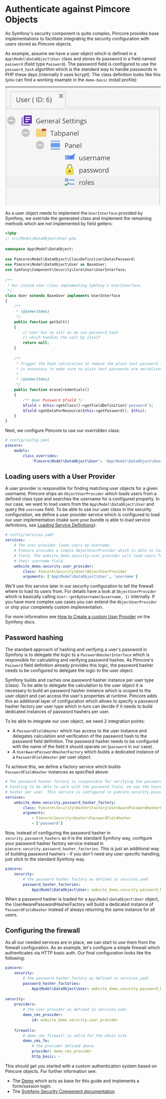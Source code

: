 # Authenticate against Pimcore Objects

As Symfony's security component is quite complex, Pimcore provides base implementations to facilitate integrating the security
configuration with users stored as Pimcore objects.

As example, assume we have a user object which is defined in a `App\Model\DataObject\User` class and stores its password
in a field named `password` (field type `Password`). The password field is configured to use the `password_hash` algorithm
which is the standard way to handle passwords in PHP these days (internally it uses bcrypt). The class definition looks
like this (you can find a working example in the `demo-basic` install profile):

![App\Model\DataObject\User](../../img/security_authentication_class_definition.png)

As a user object needs to implement the `UserInterface` provided by Symfony, we override the generated class and implement
the remaining methods which are not implemented by field getters:

```php
<?php
// src/Model/DataObject/User.php

namespace App\Model\DataObject;

use Pimcore\Model\DataObject\ClassDefinition\Data\Password;
use Pimcore\Model\DataObject\User as BaseUser;
use Symfony\Component\Security\Core\User\UserInterface;

/**
 * Our custom user class implementing Symfony's UserInterface.
 */
class User extends BaseUser implements UserInterface
{
    /**
     * {@inheritdoc}
     */
    public function getSalt()
    {
        // user has no salt as we use password_hash
        // which handles the salt by itself
        return null;
    }

    /**
     * Trigger the hash calculation to remove the plain text password from the instance. This
     * is necessary to make sure no plain text passwords are serialized.
     *
     * {@inheritdoc}
     */
    public function eraseCredentials()
    {
        /** @var Password $field */
        $field = $this->getClass()->getFieldDefinition('password');
        $field->getDataForResource($this->getPassword(), $this);
    }
}
```

Next, we configure Pimcore to use our overridden class:

```yaml
# config/config.yaml
pimcore:
    models:
        class_overrides:
            'Pimcore\Model\DataObject\User': 'App\Model\DataObject\User'
```


## Loading users with a User Provider

A user provider is responsible for finding matching user objects for a given username. Pimcore ships an `ObjectUserProvider`
which loads users from a defined class type and searches the username for a configured property. In our case, we want to
load users from the `App\Model\DataObject\User` and query the `username` field. To be able to use our user class in the
security configuration, we define a user provider service which is configured to load our user implementation (make sure
your bundle is able to load service definitions, see
[Loading Service Definitions](../../20_Extending_Pimcore/13_Bundle_Developers_Guide/01_Loading_Service_Definitions.md)):

```yaml
# config/services.yaml
services:
    # The user provider loads users by Username.
    # Pimcore provides a simple ObjectUserProvider which is able to load users from a specified class by a configured
    # field. The website_demo.security.user_provider will load users from the App\Model\DataObject\User by looking at
    # their username field.
    website_demo.security.user_provider:
        class: Pimcore\Security\User\ObjectUserProvider
        arguments: ['App\Model\DataObject\User', 'username']
```

We'll use this service later in our security configuration to tell the firewall where to load its users from. For details
have a look at `ObjectUserProvider` which is basically calling `User::getByUsername($username, 1)` internally. If you have
more complex use cases you can extend the `ObjectUserProvider` or ship your completely custom implementation.

For more information see [How to Create a custom User Provider](https://symfony.com/doc/5.2/security/custom_provider.html)
on the Symfony docs.


## Password hashing
The standard approach of hashing and verifying a user's password in Symfony is to delegate the logic to a `PasswordHasherInterface`
which is responsible for calculating and verifying password hashes. As Pimcore's `Password` field definition already provides
this logic, the password hasher needs to be configured to delegate the logic to the user object.

Symfony builds and caches one password hasher instance per user type (class). To be able to delegate the calculation to the user
object it is necessary to build an password hasher instance which is scoped to the user object and can access the user's properties
at runtime. Pimcore adds this as additional layer of configuration which allows to specify a password hasher factory per user
type which in turn can decide if it needs to build dedicated instances of password hashers per user.

To be able to integrate our user object, we need 2 integration points:

* A `PasswordFieldHasher` which has access to the user instance and delegates calculation and verification of the password
  hash to the password field definition. The password hasher needs to be configured with the name of the field it should operate 
  on (`password` in our case).
* A `UserAwarePasswordHasherFactory` which builds a dedicated instance of a `PasswordFieldHasher` per user object.

To achieve this, we define a factory service which builds `PasswordFieldHasher` instances as specified above:
```yaml
# The password hasher factory is responsible for verifying the password hash for a given user. As we need some special
# handling to be able to work with the password field, we use the UserAwarePasswordHasherFactory  to build a dedicated
# hasher per user. This service is configured in pimcore.security.password_hasher_factories to handle our user model.
services:
    website_demo.security.password_hasher_factory:
        class: Pimcore\Security\Hasher\Factory\UserAwarePasswordHasherFactory
        arguments:
            - Pimcore\Security\Hasher\PasswordFieldHasher
            - ['password']
```

Now, instead of configuring the password hasher in `security.password_hashers` as it is the standard Symfony way, configure your password hasher
factory service instead in `pimcore.security.password_hasher_factories`. This is just an additional way of building password hashers - if 
you don't need any user specific handling, just stick to the standard Symfony way.

```yaml
pimcore:
    security:
        # the password hasher factory as defined in services.yaml
        password_hasher_factories:
            App\Model\DataObject\User: website_demo.security.password_hasher_factory
```

When a password hasher is loaded for a `App\Model\DataObject\User` object, the UserAwarePasswordHasherFactory will build a dedicated
instance of `PasswordFieldHasher` instead of always returning the same instance for all users.


## Configuring the firewall

As all our needed services are in place, we can start to use them from the firewall configuration. As an example, let's 
configure a simple firewall which authenticates via HTTP basic auth. Our final configuration looks like the following:

```yaml
pimcore:
    security:
        # the password hasher factory as defined in services.yaml
        password_hasher_factories:
            App\Model\DataObject\User: website_demo.security.password_hasher_factory

security:
    providers:
        # the user provider as defined in services.yaml
        demo_cms_provider:
            id: website_demo.security.user_provider

    firewalls:
        # demo_cms firewall is valid for the whole site
        demo_cms_fw:
            # the provider defined above
            provider: demo_cms_provider
            http_basic: ~
```

This should get you started with a custom authentication system based on Pimcore objects. For further information see:

* The [Demo](https://github.com/pimcore/demo) which acts as base for
  this guide and implements a form/session login.
* The [Symfony Security Component documentation](https://symfony.com/doc/5.2/security.html)
